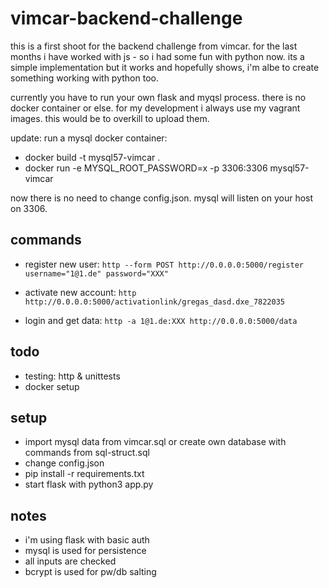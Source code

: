 # vimcar-backend-challenge

this is a first shoot for the backend challenge from vimcar. for the last months i have worked with js - so i had some fun with python now. its a simple implementation but it works and hopefully shows, i'm albe to create something working with python too.

currently you have to run your own flask and myqsl process. there is no docker container or else. for my development i always use my vagrant images. this would be to overkill to upload them.

update: run a mysql docker container:
- docker build -t mysql57-vimcar .
- docker run -e MYSQL_ROOT_PASSWORD=x -p 3306:3306 mysql57-vimcar

now there is no need to change config.json. mysql will listen on your host on 3306.

## commands
- register new user:
```http --form POST http://0.0.0.0:5000/register username="1@1.de" password="XXX"```

- activate new account:
```http http://0.0.0.0:5000/activationlink/gregas_dasd.dxe_7822035```

- login and get data:
```http -a 1@1.de:XXX http://0.0.0.0:5000/data```

## todo
- testing: http & unittests
- docker setup

## setup
- import mysql data from vimcar.sql or create own database with commands from sql-struct.sql
- change config.json
- pip install -r requirements.txt
- start flask with python3 app.py

## notes
- i'm using flask with basic auth
- mysql is used for persistence
- all inputs are checked
- bcrypt is used for pw/db salting